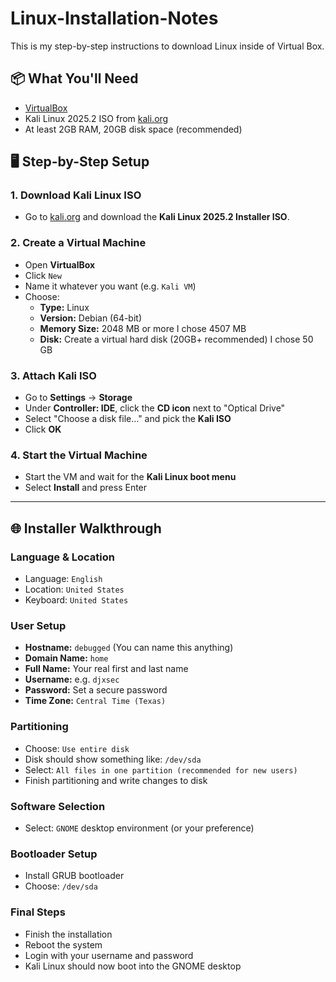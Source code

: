 # Linux-Installation-Notes
This is my step-by-step instructions to download Linux inside of Virtual Box.
## 📦 What You'll Need

- [VirtualBox](https://www.virtualbox.org/)
- Kali Linux 2025.2 ISO from [kali.org](https://www.kali.org/get-kali/)
- At least 2GB RAM, 20GB disk space (recommended)

## 🖥️ Step-by-Step Setup

### 1. Download Kali Linux ISO

- Go to [kali.org](https://www.kali.org/get-kali/) and download the **Kali Linux 2025.2 Installer ISO**.

### 2. Create a Virtual Machine

- Open **VirtualBox**
- Click `New`
- Name it whatever you want (e.g. `Kali VM`)
- Choose:
  - **Type:** Linux
  - **Version:** Debian (64-bit)
  - **Memory Size:** 2048 MB or more I chose 4507 MB
  - **Disk:** Create a virtual hard disk (20GB+ recommended) I chose 50 GB

### 3. Attach Kali ISO

- Go to **Settings** → **Storage**
- Under **Controller: IDE**, click the **CD icon** next to "Optical Drive"
- Select "Choose a disk file…" and pick the **Kali ISO**
- Click **OK**

### 4. Start the Virtual Machine

- Start the VM and wait for the **Kali Linux boot menu**
- Select **Install** and press Enter

---

## 🌐 Installer Walkthrough

### Language & Location

- Language: `English`  
- Location: `United States`  
- Keyboard: `United States`

### User Setup

- **Hostname:** `debugged` (You can name this anything)
- **Domain Name:** `home`
- **Full Name:** Your real first and last name
- **Username:** e.g. `djxsec`
- **Password:** Set a secure password
- **Time Zone:** `Central Time (Texas)`

### Partitioning

- Choose: `Use entire disk`
- Disk should show something like: `/dev/sda`
- Select: `All files in one partition (recommended for new users)`
- Finish partitioning and write changes to disk

### Software Selection

- Select: `GNOME` desktop environment (or your preference)

### Bootloader Setup

- Install GRUB bootloader
- Choose: `/dev/sda`

### Final Steps

- Finish the installation
- Reboot the system
- Login with your username and password
- Kali Linux should now boot into the GNOME desktop
